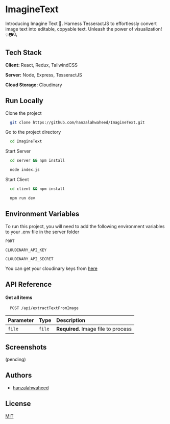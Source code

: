 
# ImagineText

Introducing Imagine Text 🌟. Harness TesseractJS to effortlessly convert image text into editable, copyable text. Unleash the power of visualization! 💡📷🔍




## Tech Stack

**Client:** React, Redux, TailwindCSS

**Server:** Node, Express, TesseractJS

**Cloud Storage:** Cloudinary


## Run Locally

Clone the project

```bash
  git clone https://github.com/hanzalahwaheed/ImagineText.git
```

Go to the project directory

```bash
  cd ImagineText
```

Start Server

```bash
  cd server && npm install
```
```bash
  node index.js
```

Start Client

```bash
  cd client && npm install
```
```bash
  npm run dev
```


## Environment Variables

To run this project, you will need to add the following environment variables to your .env file in the server folder

`PORT`

`CLOUDINARY_API_KEY`

`CLOUDINARY_API_SECRET`

You can get your cloudinary keys from [here](https://cloudinary.com/)
## API Reference

#### Get all items

```http
  POST /api/extractTextFromImage
```

| Parameter | Type     | Description                        |
| :-------- | :------- | :--------------------------------- |
| `file`    | `file`   | **Required**. Image file to process|


## Screenshots

(pending)


## Authors

- [hanzalahwaheed](https://www.github.com/hanzalahwaheed)


## License

[MIT](https://choosealicense.com/licenses/mit/)

